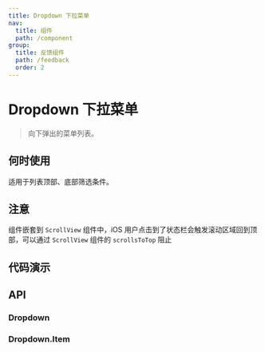 ```yaml
---
title: Dropdown 下拉菜单
nav:
  title: 组件
  path: /component
group:
  title: 反馈组件
  path: /feedback
  order: 2
---
```


# Dropdown 下拉菜单

> 向下弹出的菜单列表。

## 何时使用

适用于列表顶部、底部筛选条件。

## 注意

组件嵌套到 `ScrollView` 组件中，iOS 用户点击到了状态栏会触发滚动区域回到顶部，可以通过 `ScrollView` 组件的 `scrollsToTop` 阻止

## 代码演示

<code src="./__fixtures__/basic.tsx"></code>

## API

### Dropdown

<API hideTitle src="./menu.tsx"></API>

### Dropdown.Item

<API hideTitle src="./item.tsx">
